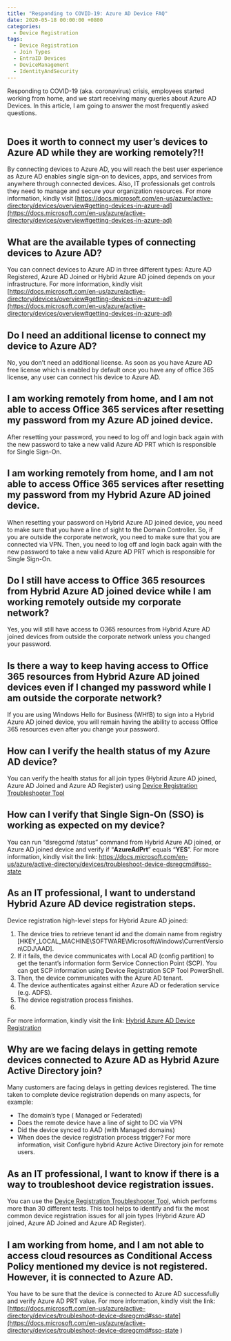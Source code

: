 ```yaml
---
title: "Responding to COVID-19: Azure AD Device FAQ"
date: 2020-05-18 00:00:00 +0800
categories:
  - Device Registration
tags:
  - Device Registration
  - Join Types
  - EntraID Devices
  - DeviceManagement
  - IdentityAndSecurity
---
```

Responding to COVID-19 (aka. coronavirus) crisis, employees started working from home, and we start receiving many queries about Azure AD Devices. In this article, I am going to answer the most frequently asked questions.
<br><br>
## Does it worth to connect my user’s devices to Azure AD while they are working remotely?!!<br>
By connecting devices to Azure AD, you will reach the best user experience as Azure AD enables single sign-on to devices, apps, and services from anywhere through connected devices. Also, IT professionals get controls they need to manage and secure your organization resources. For more information, kindly visit [https://docs.microsoft.com/en-us/azure/active-directory/devices/overview#getting-devices-in-azure-ad](https://docs.microsoft.com/en-us/azure/active-directory/devices/overview#getting-devices-in-azure-ad) <br>

## What are the available types of connecting devices to Azure AD? <br>
You can connect devices to Azure AD in three different types: Azure AD Registered, Azure AD Joined or Hybrid Azure AD joined depends on your infrastructure. For more information, kindly visit [https://docs.microsoft.com/en-us/azure/active-directory/devices/overview#getting-devices-in-azure-ad](https://docs.microsoft.com/en-us/azure/active-directory/devices/overview#getting-devices-in-azure-ad) <br>

## Do I need an additional license to connect my device to Azure AD? <br>
No, you don’t need an additional license. As soon as you have Azure AD free license which is enabled by default once you have any of office 365 license, any user can connect his device to Azure AD. <br>

## I am working remotely from home, and I am not able to access Office 365 services after resetting my password from my Azure AD joined device. <br>
After resetting your password, you need to log off and login back again with the new password to take a new valid Azure AD PRT which is responsible for Single Sign-On. <br>

## I am working remotely from home, and I am not able to access Office 365 services after resetting my password from my Hybrid Azure AD joined device. <br>
When resetting your password on Hybrid Azure AD joined device, you need to make sure that you have a line of sight to the Domain Controller. So, if you are outside the corporate network, you need to make sure that you are connected via VPN. Then, you need to log off and login back again with the new password to take a new valid Azure AD PRT which is responsible for Single Sign-On.<br>

## Do I still have access to Office 365 resources from Hybrid Azure AD joined device while I am working remotely outside my corporate network? <br>
Yes, you will still have access to O365 resources from Hybrid Azure AD joined devices from outside the corporate network unless you changed your password. <br>

## Is there a way to keep having access to Office 365 resources from Hybrid Azure AD joined devices even if I changed my password while I am outside the corporate network? <br>
If you are using Windows Hello for Business (WHfB) to sign into a Hybrid Azure AD joined device, you will remain having the ability to access Office 365 resources even after you change your password. <br>

## How can I verify the health status of my Azure AD device? <br>
You can verify the health status for all join types (Hybrid Azure AD joined, Azure AD Joined and Azure AD Register) using [Device Registration Troubleshooter Tool](https://aka.ms/DSRegTool)<br>

## How can I verify that Single Sign-On (SSO) is working as expected on my device?  
You can run “dsregcmd /status” command from Hybrid Azure AD joined, or Azure AD joined device and verify if “**AzureAdPrt**” equals “**YES**”. For more information, kindly visit the link: https://docs.microsoft.com/en-us/azure/active-directory/devices/troubleshoot-device-dsregcmd#sso-state <br>

## As an IT professional, I want to understand Hybrid Azure AD device registration steps. 
Device registration high-level steps for Hybrid Azure AD joined: 

1. The device tries to retrieve tenant id and the domain name from registry [HKEY_LOCAL_MACHINE\SOFTWARE\Microsoft\Windows\CurrentVersion\CDJ\AAD].
2. If it fails, the device communicates with Local AD (config partition) to get the tenant’s information form Service Connection Point (SCP). You can get SCP information using Device Registration SCP Tool PowerShell.
3. Then, the device communicates with the Azure AD tenant.
4. The device authenticates against either Azure AD or federation service (e.g. ADFS).
5. The device registration process finishes.
6. <br>
For more information, kindly visit the link: [Hybrid Azure AD Device Registration](/_posts/2019-10-20-Hybrid-Azure-AD-Device-Registration.md)<br>

## Why are we facing delays in getting remote devices connected to Azure AD as Hybrid Azure Active Directory join?
Many customers are facing delays in getting devices registered. The time taken to complete device registration depends on many aspects, for example:

- The domain’s type ( Managed or Federated)
- Does the remote device have a line of sight to DC via VPN
- Did the device synced to AAD (with Managed domains)
- When does the device registration process trigger?
For more information, visit Configure hybrid Azure Active Directory join for remote users. <br>

## As an IT professional, I want to know if there is a way to troubleshoot device registration issues. 
You can use the [Device Registration Troubleshooter Tool](https://aka.ms/DSRegTool), which performs more than 30 different tests. This tool helps to identify and fix the most common device registration issues for all join types (Hybrid Azure AD joined, Azure AD Joined and Azure AD Register). <br>

## I am working from home, and I am not able to access cloud resources as Conditional Access Policy mentioned my device is not registered. However, it is connected to Azure AD. 
You have to be sure that the device is connected to Azure AD successfully and verify Azure AD PRT value. For more information, kindly visit the link: [https://docs.microsoft.com/en-us/azure/active-directory/devices/troubleshoot-device-dsregcmd#sso-state](https://docs.microsoft.com/en-us/azure/active-directory/devices/troubleshoot-device-dsregcmd#sso-state )
